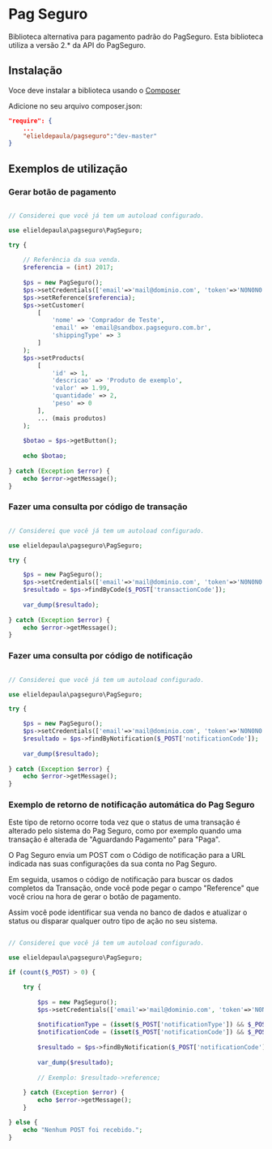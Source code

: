 # Pag Seguro
Biblioteca alternativa para pagamento padrão do PagSeguro. Esta biblioteca utiliza a versão 2.* da API do PagSeguro.

## Instalação

Voce deve instalar a biblioteca usando o [Composer](https://packagist.org/packages/elieldepaula/pagseguro)

Adicione no seu arquivo composer.json:

``` json
"require": {
    ...
    "elieldepaula/pagseguro":"dev-master"
}
```

## Exemplos de utilização

### Gerar botão de pagamento
```php

// Considerei que você já tem um autoload configurado.

use elieldepaula\pagseguro\PagSeguro;

try {
    
    // Referência da sua venda.
    $referencia = (int) 2017;
    
    $ps = new PagSeguro();    
    $ps->setCredentials(['email'=>'mail@dominio.com', 'token'=>'N0N0N0']);
    $ps->setReference($referencia);
    $ps->setCustomer(
        [
            'nome' => 'Comprador de Teste',
            'email' => 'email@sandbox.pagseguro.com.br',
            'shippingType' => 3
        ]
    );
    $ps->setProducts(
        [
            'id' => 1,
            'descricao' => 'Produto de exemplo',
            'valor' => 1.99,
            'quantidade' => 2,
            'peso' => 0
        ],
        ... (mais produtos)
    );
    
    $botao = $ps->getButton();
	
	echo $botao;
    
} catch (Exception $error) {
    echo $error->getMessage();
}

```

### Fazer uma consulta por código de transação

```php

// Considerei que você já tem um autoload configurado.

use elieldepaula\pagseguro\PagSeguro;

try {

    $ps = new PagSeguro();
    $ps->setCredentials(['email'=>'mail@dominio.com', 'token'=>'N0N0N0']);
    $resultado = $ps->findByCode($_POST['transactionCode']);
    
    var_dump($resultado);
    
} catch (Exception $error) {
	echo $error->getMessage();
}

```

### Fazer uma consulta por código de notificação

```php

// Considerei que você já tem um autoload configurado.

use elieldepaula\pagseguro\PagSeguro;

try {

    $ps = new PagSeguro();
    $ps->setCredentials(['email'=>'mail@dominio.com', 'token'=>'N0N0N0']);
    $resultado = $ps->findByNotification($_POST['notificationCode']);
    
    var_dump($resultado);
    
} catch (Exception $error) {
	echo $error->getMessage();
}

```

### Exemplo de retorno de notificação automática do Pag Seguro

Este tipo de retorno ocorre toda vez que o status de uma transação é alterado pelo sistema do Pag Seguro, como por exemplo quando uma transação é alterada de "Aguardando Pagamento" para "Paga". 

O Pag Seguro envia um POST com o Código de notificação para a URL indicada nas suas configurações da sua conta no Pag Seguro. 

Em seguida, usamos o código de notificação para buscar os dados completos da Transação, onde você pode pegar o campo "Reference" que você criou na hora de gerar o botão de pagamento. 

Assim você pode identificar sua venda no banco de dados e atualizar o status ou disparar qualquer outro tipo de ação no seu sistema.

```php

// Considerei que você já tem um autoload configurado.

use elieldepaula\pagseguro\PagSeguro;

if (count($_POST) > 0) {

	try {
	
	    $ps = new PagSeguro();
	    $ps->setCredentials(['email'=>'mail@dominio.com', 'token'=>'N0N0N0']);
	    
	    $notificationType = (isset($_POST['notificationType']) && $_POST['notificationType'] != '') ? $_POST['notificationType'] : FALSE;
        $notificationCode = (isset($_POST['notificationCode']) && $_POST['notificationCode'] != '') ? $_POST['notificationCode'] : FALSE;
       
	    $resultado = $ps->findByNotification($_POST['notificationCode']);
	    
	    var_dump($resultado);
	    
	    // Exemplo: $resultado->reference;
	    
	} catch (Exception $error) {
		echo $error->getMessage();
	}

} else {
	echo "Nenhum POST foi recebido.";
}
    
```